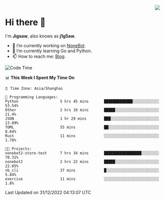 <a href="#">
  <img align="right" src="https://github-readme-stats.vercel.app/api?username=j1g5awi&count_private=true&show_icons=true&title_color=80070B&text_color=B3B3B3&bg_color=212121&icon_color=80070B" />
</a>

# Hi there 👋

I'm **Jigsaw**, also knows as **j1g5aw**.

- 🔭 I’m currently working on [NoneBot](https://github.com/nonebot).
- 🌱 I’m currently learning Go and Python.
- 📫 How to reach me: [Blog](https://blog.maddestroyer.xyz/).

<!--START_SECTION:waka-->
![Code Time](http://img.shields.io/badge/Code%20Time-910%20hrs%209%20mins-blue)

📊 **This Week I Spent My Time On** 

```text
⌚︎ Time Zone: Asia/Shanghai

💬 Programming Languages: 
Python                   5 hrs 45 mins       █████████████░░░░░░░░░░░░   53.54% 
Other                    2 hrs 18 mins       █████░░░░░░░░░░░░░░░░░░░░   21.4% 
JSON                     1 hr 29 mins        ███░░░░░░░░░░░░░░░░░░░░░░   13.89% 
TOML                     55 mins             ██░░░░░░░░░░░░░░░░░░░░░░░   8.64% 
Rust                     11 mins             ░░░░░░░░░░░░░░░░░░░░░░░░░   1.78%

🐱‍💻 Projects: 
nonebot2-store-test      7 hrs 34 mins       █████████████████░░░░░░░░   70.31% 
nonebot2                 2 hrs 22 mins       █████░░░░░░░░░░░░░░░░░░░░   22.05% 
nb_cli                   37 mins             █░░░░░░░░░░░░░░░░░░░░░░░░   5.84% 
exercise                 11 mins             ░░░░░░░░░░░░░░░░░░░░░░░░░   1.8%

```


 Last Updated on 31/12/2022 04:13:07 UTC
<!--END_SECTION:waka-->
